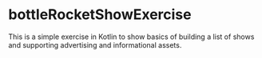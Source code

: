 # bottleRocketShowExercise

This is a simple exercise in Kotlin to show basics of building a list of shows and supporting advertising and informational assets.
